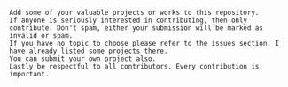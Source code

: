 

    Add some of your valuable projects or works to this repository.
    If anyone is seriously interested in contributing, then only contribute. Don't spam, either your submission will be marked as invalid or spam.
    If you have no topic to choose please refer to the issues section. I have already listed some projects there.
    You can submit your own project also.
    Lastly be respectful to all contributors. Every contribution is important.

